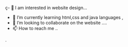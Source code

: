 ç- 👀 I am interested in website design...
- 🌱 I’m currently learning html,css and java languages ,
- 💞️ I’m looking to collaborate on the website ....
- 📫 How to reach me ..

<!---
ibrahimaydn/ibrahimaydn is a ✨ special ✨ repository because its `README.md` (this file) appears on your GitHub profile.
You can click the Preview link to take a look at your change
---> 
.
